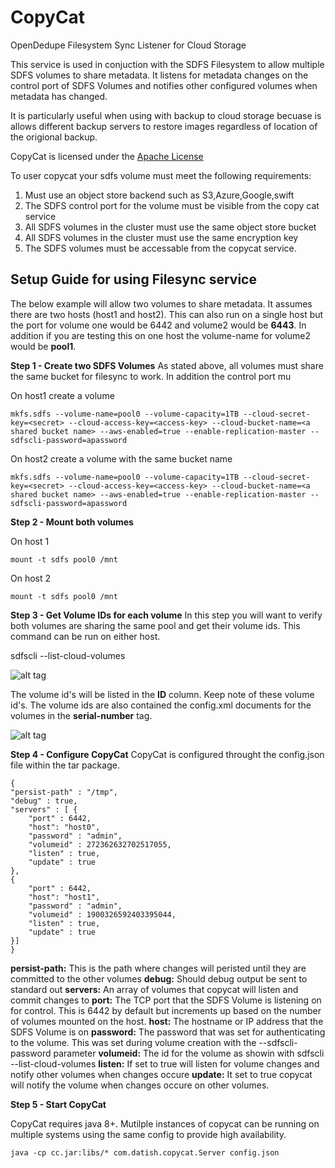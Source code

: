 # CopyCat
OpenDedupe Filesystem Sync Listener for Cloud Storage

This service is used in conjuction with the SDFS Filesystem to allow multiple SDFS volumes to share metadata. It listens for metadata changes on the control port of SDFS Volumes and notifies other configured volumes when metadata has changed. 

It is particularly useful when using with backup to cloud storage becuase is allows different backup servers to restore images regardless of location of the origional backup.

CopyCat is licensed under the [Apache License](http://www.apache.org/licenses/LICENSE-2.0)

To user copycat your sdfs volume must meet the following requirements:

1. Must use an object store backend such as S3,Azure,Google,swift
2. The SDFS control port for the volume must be visible from the copy cat service
3. All SDFS volumes in the cluster must use the same object store bucket
4. All SDFS volumes in the cluster must use the same encryption key
5. The SDFS volumes must be accessable from the copycat service.

## Setup Guide for using Filesync service
The below example will allow two volumes to share metadata. It assumes there are two hosts (host1 and host2). This can also run on a single host but the port for volume one would be 6442 and volume2 would be **6443**. In addition if you are testing this on one host the volume-name for volume2 would be **pool1**.

**Step 1 - Create two SDFS Volumes**
As stated above, all volumes must share the same bucket for filesync to work. In addition the control port mu

On host1 create a volume

    mkfs.sdfs --volume-name=pool0 --volume-capacity=1TB --cloud-secret-key=<secret> --cloud-access-key=<access-key> --cloud-bucket-name=<a shared bucket name> --aws-enabled=true --enable-replication-master --sdfscli-password=apassword
    
On host2 create a volume with the same bucket name

    mkfs.sdfs --volume-name=pool0 --volume-capacity=1TB --cloud-secret-key=<secret> --cloud-access-key=<access-key> --cloud-bucket-name=<a shared bucket name> --aws-enabled=true --enable-replication-master --sdfscli-password=apassword

**Step 2 - Mount both volumes**

On host 1

    mount -t sdfs pool0 /mnt
    
On host 2

    mount -t sdfs pool0 /mnt

**Step 3 - Get Volume IDs for each volume**
In this step you will want to verify both volumes are sharing the same pool and get their volume ids. This command can be run on either host.
    
  sdfscli --list-cloud-volumes
  
![alt tag](http://www.opendedup.org/images/listcloudvolumes.png)
  
The volume id's will be listed in the **ID** column. Keep note of these volume id's. The volume ids are also contained the config.xml documents for the volumes in the **serial-number** tag.

![alt tag](http://www.opendedup.org/images/serialnumber.png)

**Step 4 - Configure CopyCat**
CopyCat is configured throught the config.json file within the tar package.

    {
    "persist-path" : "/tmp",
    "debug" : true,
    "servers" : [ {
        "port" : 6442,
        "host": "host0",
        "password" : "admin",
        "volumeid" : 272362632702517055,
        "listen" : true,
        "update" : true
    },
    {
        "port" : 6442,
        "host": "host1",
        "password" : "admin",
        "volumeid" : 1900326592403395044,
        "listen" : true,
        "update" : true
    }]
    }

**persist-path:** This is the path where changes will peristed until they are committed to the other volumes
**debug:** Should debug output be sent to standard out
**servers:** An array of volumes that copycat will listen and commit changes to
**port:** The TCP port that the SDFS Volume is listening on for control. This is 6442 by default but increments up based on the number of volumes mounted on the host.
**host:** The hostname or IP address that the SDFS Volume is on
**password:** The password that was set for authenticating to the volume. This was set during volume creation with the --sdfscli-password parameter
**volumeid:** The id for the volume as showin with sdfscli --list-cloud-volumes
**listen:** If set to true will listen for volume changes and notify other volumes when changes occure
**update:** It set to true copycat will notify the volume when changes occure on other volumes.

**Step 5 - Start CopyCat**

CopyCat requires java 8+. Mutilple instances of copycat can be running on multiple systems using the same config to provide high availability.

    java -cp cc.jar:libs/* com.datish.copycat.Server config.json





